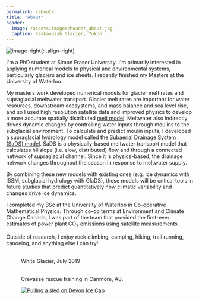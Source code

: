 ```yaml
---
permalink: /about/
title: "About"
header:
  image: /assets/images/header_about.jpg
  caption: Kaskawulsh Glacier, Yukon
---
```


![image-right](/assets/images/headshot_400px.jpg){: .align-right}

I'm a PhD student at Simon Fraser University. I'm primarily interested in applying numerical models to physical and environmental systems, particularly glaciers and ice sheets. I recently finished my Masters at the University of Waterloo.

My masters work developed numerical models for glacier melt rates and supraglacial meltwater transport. Glacier melt rates are important for water resources, downstream ecosystems, and mass balance and sea level rise, and so I used high resolution satellite data and improved physics to develop a more accurate spatially distributed [melt model](/projects/seb/). Meltwater also indirectly drives dynamic changes by controlling water inputs through moulins to the subglacial environment. To calculate and predict moulin inputs, I developed a supraglacial hydrology model called the [Subaerial Drainage System (SaDS) model](/projects/sads/). SaDS is a physically-based meltwater transport model that calculates hillslope (i.e. slow, distributed) flow and through a connected network of supraglacial channel. Since it is physics-based, the drainage network changes throughout the season in response to meltwater supply.

By combining these new models with existing ones (e.g. ice dynamics with ISSM, subglacial hydrology with GlaDS), these models will be critical tools in future studies that predict quantitatively how climatic variability and changes drive ice dynamics.

I completed my BSc at the University of Waterloo in Co-operative Mathematical Physics. Through co-op terms at Environment and Climate Change Canada, I was part of the team that provided the first-ever estimates of power plant CO<sub>2</sub> emissions using satellite measurements.

Outside of research, I enjoy rock climbing, camping, hiking, trail running, canoeing, and anything else I can try!

<figure class="third">
	<a href="/assets/images/gallery_01.jpg" rel="White Glacier"><img src="/assets/images/gallery_001.jpg" alt="" /></a>
        <a href="/assets/images/gallery_02.jpg" rel="White Glacier"><img src="/assets/images/gallery_002.jpg" alt="" /></a>
        <a href="/assets/images/gallery_03.jpg" rel="White Glacier"><img src="/assets/images/gallery_003.jpg" alt="" /></a>
	<figcaption>White Glacier, July 2019</figcaption>
</figure>

<figure class="half">
        <a href="/assets/images/gallery_004.jpg" rel="Three Sisters, Canmore"><img src="/assets/images/gallery_04.jpg" alt="" /></a>
        <a href="/assets/images/gallery_005.jpg" rel="Crevasse Rescue Training, Canmore"><img src="/assets/images/gallery_05.jpg" alt="" /></a>
	<figcaption>Crevasse rescue training in Canmore, AB.</figcaption>
</figure>

<figure>
  <a href="/assets/images/gallery_006.jpg" rel=""><img src="/assets/images/gallery_006.jpg" alt="Pulling a sled on Devon Ice Cap"/></a>
</figure>


<figure class="third">
        <a href="/assets/images/gallery_007.jpg" rel="Lake Louise"><img src="/assets/images/gallery_007.jpg" alt="" /></a>
        <a href="/assets/images/gallery_008.jpg" rel="Lake Huron"><img src="/assets/images/gallery_008.jpg" alt="" /></a>
        <a href="/assets/images/gallery_009.jpg" rel="Winter portrait"><img src="/assets/images/gallery_009.jpg" alt="" /></a>
</figure>

